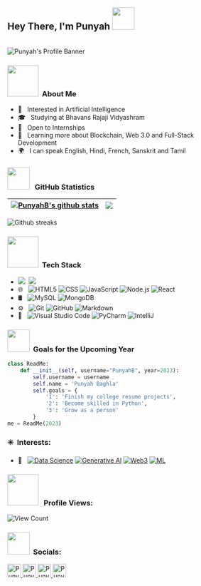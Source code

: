 ## Hey There, I'm Punyah <img src="https://blogger.googleusercontent.com/img/b/R29vZ2xl/AVvXsEhLLz_9lKR9XU48czlFsmxQHBf-88dzyTzX1l7e4AjweltV4lTRR9uk6GrnrLYIqpF4KVKBu3G9TGxiaWXTWOKSRMRO4GoBm5QAvS33t5N7cDt4Z_sa8dnkS1fUAm2GVWdWhQ_gLUpY5QQf_AWouUWbIxxUvoA5LV4XTyBQ5cJGjCZB9t8M6cX0rhcSkf0/s600/Chelsea_FC_flag.gif" width="50px">

<br>

<img align="center" src="https://directory.edugorilla.com/wp-content/uploads/sites/6/2018/03/29f0de47dcfb250ee9cb532b79896d33.jpeg" alt="Punyah's  Profile Banner">

</br>  


<h3>  <img src="https://raw.githubusercontent.com/alexnaiman/alexnaiman/master/resources/PusheenCompute.gif" width="70px" />  &nbsp;About Me </h3>

- 🤔 &nbsp; Interested in Artificial Intelligence
- 🎓 &nbsp; Studying at Bhavans Rajaji Vidyashram
- 💼 &nbsp; Open to Internships
- 🌱 &nbsp; Learning more about Blockchain, Web 3.0 and Full-Stack Development
-  🌍 &nbsp; I can speak English, Hindi, French, Sanskrit and Tamil


<h3><img src="https://media3.giphy.com/media/bmQBu3aSF0DxadphkG/200w.gif?cid=6c09b952n0c3fry15dpl0fc8bchfl03r9e98ldreff5chx6x&ep=v1_gifs_search&rid=200w.gif&ct=g" width="50px"/> &nbsp; GitHub Statistics </h3>


| <a href="https://github.com/PunyahB/github-readme-stats"><img align="center" src="https://github-readme-stats-q2ce6g6ox-punyahb.vercel.app/api?username=PunyahB&include_all_commits=true&count_private=true&show_icons=true&theme=radical" alt="PunyahB's github stats" /></a> | <a href="https://github.com/PunyahB/github-readme-stats"><img align="center" src="https://github-readme-stats.vercel.app/api/top-langs/?username=PunyahB&layout=compact&theme=omni&hide_border=true" /></a> |
| ------------- | ------------- |


<div align="left">
<img src="https://github-readme-streak-stats.herokuapp.com/?user=PunyahB&theme=synthwave&hide_border=true&stroke=0000&background=synthwave"
alt="Github streaks">
</div>

<h3>  <img src="https://media2.giphy.com/media/QpVUMRUJGokfqXyfa1/giphy.gif" width="70px" />  &nbsp;Tech Stack </h3>

- <img src="https://img.shields.io/badge/Programming%20Languages :-adff2f?style=flat&logoColor=white">&nbsp;
  <a href="https://www.python.org"><img src="https://img.shields.io/badge/-Python-007ACC?style=flat&logo=python&logoColor=FFFFFF"></a>
- 🌐 &nbsp;
  ![HTML5](https://img.shields.io/badge/-HTML5-333333?style=flat&logo=HTML5)
  ![CSS](https://img.shields.io/badge/-CSS-333333?style=flat&logo=CSS3&logoColor=1572B6)
  ![JavaScript](https://img.shields.io/badge/-JavaScript-333333?style=flat&logo=javascript)
  ![Node.js](https://img.shields.io/badge/-Node.js-333333?style=flat&logo=node.js)
  ![React](https://img.shields.io/badge/-React-333333?style=flat&logo=react)
- 🛢 &nbsp;
  ![MySQL](https://img.shields.io/badge/-MySQL-333333?style=flat&logo=mysql)
  ![MongoDB](https://img.shields.io/badge/-MongoDB-333333?style=flat&logo=mongodb)
- ⚙️ &nbsp;
  ![Git](https://img.shields.io/badge/-Git-333333?style=flat&logo=git)
  ![GitHub](https://img.shields.io/badge/-GitHub-333333?style=flat&logo=github)
  ![Markdown](https://img.shields.io/badge/-Markdown-333333?style=flat&logo=markdown)
- 🔧 &nbsp;
  ![Visual Studio Code](https://img.shields.io/badge/-Visual%20Studio%20Code-333333?style=flat&logo=visual-studio-code&logoColor=007ACC)
  ![PyCharm](https://img.shields.io/badge/PyCharm-333333?&style=flate&logo=PyCharm&logoColor=55e22d)
  ![IntelliJ](https://img.shields.io/badge/IntelliJ_IDEA-333333?style=flat&logo=intellij-idea&logoColor=1572B6)


  
<h3> </h3>

<h3> <img src="https://media3.giphy.com/media/3oz8xD8KOjTwxGG1q0/200w.gif?cid=6c09b95209eb0qcvv6pjeh4ip4x1bitp2aph52md3ay2iy7t&ep=v1_gifs_search&rid=200w.gif&ct=g" width="50px" /> &nbsp;Goals for the Upcoming Year </h3>
  
```python
class ReadMe:
    def __init__(self, username="PunyahB", year=2023):
        self.username = username
        self.name = 'Punyah Baghla'
        self.goals = {
            '1': 'Finish my college resume projects',
            '2': 'Become skilled in Python',
            '3': 'Grow as a person'
        }
me = ReadMe(2023)
```  


<h3> ✳️  &nbsp;Interests: </h3>

  - 🎨 &nbsp;
  [![Data Science](https://img.shields.io/badge/Data%20Science-blue?style=flat)](https://en.wikipedia.org/wiki/Data_science)
  [![Generative AI](https://img.shields.io/badge/Generative%20AI-yellow?style=flat)](https://www.nvidia.com/en-us/glossary/data-science/generative-ai/)
  [![Web3](https://img.shields.io/badge/Web%203.0-violet?style=flat)](https://hbr.org/2022/05/what-is-web3)
  [![ML](https://img.shields.io/badge/Machine%20Learning-orange?style=flat)](https://www.ibm.com/topics/machine-learning)
  


  
<h3> </h3>

<h3> <img src="https://www.protocol80.com/hubfs/blog-files/Increasing-Traffic-Counter.gif" width="70px" /> &nbsp; Profile Views:</h3>

 <p align="left"> <img src="https://komarev.com/ghpvc/?username=PunyahB&label=Profile%20views&color=ff1493&style=for-the-badge" alt="View Count" /> </p>

<h3> </h3>



<h3> <img src="https://cdn.dribbble.com/users/891352/screenshots/7105199/media/5238cf20f0301e51fea9cad8912b9ea3.gif" width="50px" /> &nbsp;Socials:</h3>


  <a href="https://www.linkedin.com/in/punyah-baghla-2b9ab3289/">
    <img src="https://www.vectorlogo.zone/logos/linkedin/linkedin-icon.svg" alt="Punyah's LinkedIn Profile" height="30" width="30">
  </a>


  <a href="https://twitter.com/iamrockstar211">
    <img src="https://vectorseek.com/wp-content/uploads/2023/07/Twitter-X-Logo-Vector-01-2.jpg" alt="Punyah's Twitter Profile" height="30" width="30">
  </a>

   <a href="https://discord.com/users/852797776320659508">
    <img src="https://cdn.svgporn.com/logos/discord-icon.svg" alt="Punyah's Discord Profile" height="30" width="30">
  </a>

  <a href="mailto:punyahbaghla5@gmail.com">
    <img src="https://cdn.svgporn.com/logos/google-gmail.svg" alt="Punyah's Gmail Account" height="30" width="30">
  </a>
  
  

